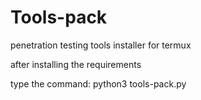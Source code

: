 # Tools-pack
penetration testing tools installer for termux




after installing the requirements

type the command: 
python3 tools-pack.py
